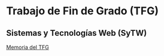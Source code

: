 Trabajo de Fin de Grado (TFG)
=============================

Sistemas y Tecnologías Web (SyTW)
---------------------------------

[Memoria del TFG](http://jjlabrador.github.io/TFG-SyTW/)

